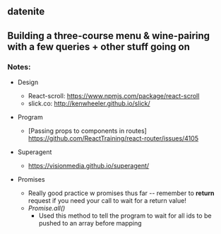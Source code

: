 ## datenite

Building a three-course menu & wine-pairing with a few queries + other stuff going on
------

### Notes:

* Design
    * React-scroll: <https://www.npmjs.com/package/react-scroll>
    * slick.co: <http://kenwheeler.github.io/slick/>

* Program
    * [Passing props to components in routes] <https://github.com/ReactTraining/react-router/issues/4105>

* Superagent
    * <https://visionmedia.github.io/superagent/>
    

* Promises
    * Really good practice w promises thus far -- remember to **return** request if you need your call to wait for a return value!
    * *Promise.all()*
        * Used this method to tell the program to wait for all ids to be pushed to an array before mapping

